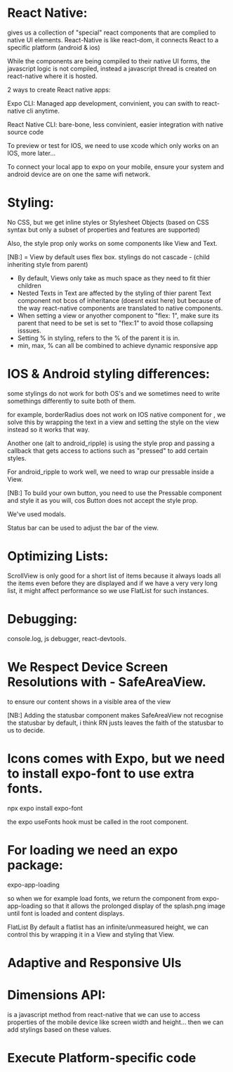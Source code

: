 # React Native:

gives us a collection of "special" react components that are complied to native UI elements.
React-Native is like react-dom, it connects React to a specific platform (android & ios)

While the components are being compiled to their native UI forms, the javascript logic is not compiled, instead a javascript thread is created on react-native where it is hosted.

2 ways to create React native apps:

Expo CLI:
Managed app development,
convinient,
you can swith to react-native cli anytime.

React Native CLI:
bare-bone,
less convinient,
easier integration with native source code

To preview or test for IOS, we need to use xcode which only works on an IOS, more later...

To connect your local app to expo on your mobile, ensure your system and android device are on one the same wifi network.

# Styling:

No CSS, but we get inline styles or Stylesheet Objects (based on CSS syntax but only a subset of properties and features are supported)

Also, the style prop only works on some components like View and Text.

[NB:]
= View by default uses flex box.
stylings do not cascade - (child inheriting style from parent)

- By default, Views only take as much space as they need to fit thier children
- Nested Texts in Text are affected by the styling of thier parent Text component not bcos of inheritance (doesnt exist here) but because of the way react-native components are translated to native components.
- When setting a view or anyother component to "flex: 1", make sure its parent that need to be set is set to "flex:1" to avoid those collapsing isssues.
- Setting % in styling, refers to the % of the parent it is in.
- min, max, % can all be combined to achieve dynamic responsive app

# IOS & Android styling differences:

some stylings do not work for both OS's and we sometimes need to write somethings differently to suite both of them.

for example, borderRadius does not work on IOS native component for <InputText />, we solve this by wrapping the text in a view and setting the style on the view instead so it works that way.

Another one (alt to android_ripple) is using the style prop and passing a callback that gets access to actions such as "pressed" to add certain styles.

For android_ripple to work well, we need to wrap our pressable inside a View.

[NB:]
To build your own button, you need to use the Pressable component and style it as you will, cos Button does not accept the style prop.

We've used modals.

Status bar can be used to adjust the bar of the view.

# Optimizing Lists:

ScrollView is only good for a short list of items because it always loads all the items even before they are displayed and if we have a very very long list, it might affect performance so we use FlatList for such instances.

# Debugging:

console.log, js debugger, react-devtools.

# We Respect Device Screen Resolutions with - SafeAreaView.

to ensure our content shows in a visible area of the view

[NB:]
Adding the statusbar component makes SafeAreaView not recognise the statusbar by default, i think RN justs leaves the faith of the statusbar to us to decide.

# Icons comes with Expo, but we need to install expo-font to use extra fonts.

npx expo install expo-font

the expo useFonts hook must be called in the root component.

# For loading we need an expo package:

expo-app-loading

so when we for example load fonts, we return the component from expo-app-loading so that it allows the prolonged display of the splash.png image until font is loaded and content displays.

FlatList
By default a flatlist has an infinite/unmeasured height, we can control this by wrapping it in a View and styling that View.

# Adaptive and Responsive UIs

# Dimensions API:

is a javascript method from react-native that we can use to access properties of the mobile device like screen width and height... then we can add stylings based on these values.

# Execute Platform-specific code
